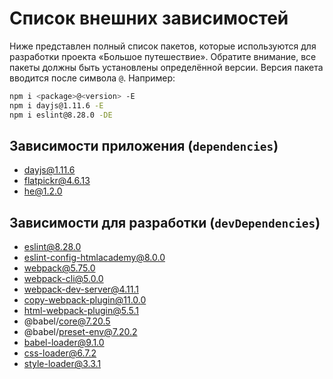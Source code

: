 # Список внешних зависимостей

Ниже представлен полный список пакетов, которые используются для разработки проекта «Большое путешествие». Обратите внимание, все пакеты должны быть установлены определённой версии. Версия пакета вводится после символа `@`. Например:

```bash
npm i <package>@<version> -E
npm i dayjs@1.11.6 -E
npm i eslint@8.28.0 -DE
```

## Зависимости приложения (`dependencies`)

- dayjs@1.11.6
- flatpickr@4.6.13
- he@1.2.0

## Зависимости для разработки (`devDependencies`)

- eslint@8.28.0
- eslint-config-htmlacademy@8.0.0
- webpack@5.75.0
- webpack-cli@5.0.0
- webpack-dev-server@4.11.1
- copy-webpack-plugin@11.0.0
- html-webpack-plugin@5.5.1
- @babel/core@7.20.5
- @babel/preset-env@7.20.2
- babel-loader@9.1.0
- css-loader@6.7.2
- style-loader@3.3.1
